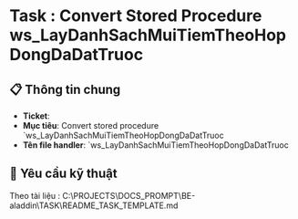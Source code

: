 # Task : Convert Stored Procedure ws_LayDanhSachMuiTiemTheoHopDongDaDatTruoc

## 📋 Thông tin chung

- **Ticket**: 
- **Mục tiêu**: Convert stored procedure `ws_LayDanhSachMuiTiemTheoHopDongDaDatTruoc
- **Tên file handler**: `ws_LayDanhSachMuiTiemTheoHopDongDaDatTruoc

## 🎯 Yêu cầu kỹ thuật
Theo tài liệu : C:\PROJECTS\DOCS_PROMPT\BE-aladdin\TASK\README_TASK_TEMPLATE.md